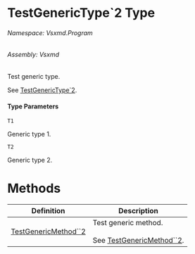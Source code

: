 <a name='T-Vsxmd-Program-TestGenericType`2'></a>
# TestGenericType\`2 Type

###### Namespace:  Vsxmd.Program

###### Assembly:  Vsxmd

Test generic type.

See [TestGenericType\`2](#).

#### Type Parameters

`T1`  

Generic type 1.

`T2`  

Generic type 2.

# Methods

| Definition | Description |
|-|-|
| [TestGenericMethod\`\`2](Methods/TestGenericMethod``2.md) | Test generic method.<br/><br/>See [TestGenericMethod\`\`2](./Methods/TestGenericMethod``2.md). |
